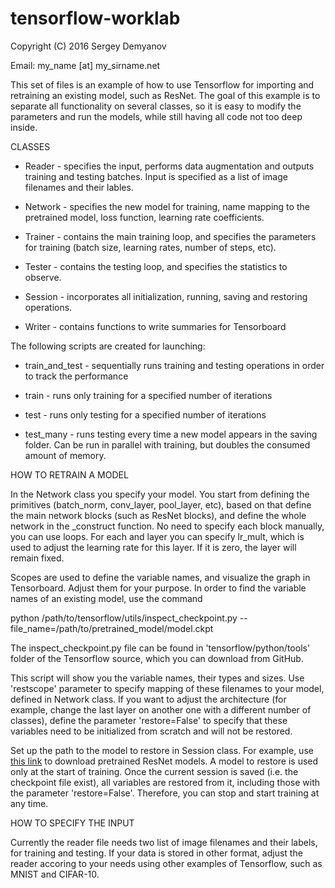 # tensorflow-worklab
Copyright (C) 2016 Sergey Demyanov

Email: my_name [at] my_sirname.net

This set of files is an example of how to use Tensorflow for importing and retraining an existing model, such as ResNet. The goal of this example is to separate all functionality on several classes, so it is easy to modify the parameters and run the models, while still having all code not too deep inside. 

CLASSES

- Reader - specifies the input, performs data augmentation and outputs training and testing batches. Input is specified as a list of image filenames and their lables. 

- Network - specifies the new model for training, name mapping to the pretrained model, loss function, learning rate coefficients.

- Trainer - contains the main training loop, and specifies the parameters for training (batch size, learning rates, number of steps, etc).

- Tester - contains the testing loop, and specifies the statistics to observe.

- Session - incorporates all initialization, running, saving and restoring operations.

- Writer - contains functions to write summaries for Tensorboard

The following scripts are created for launching:

- train_and_test - sequentially runs training and testing operations in order to track the performance

- train - runs only training for a specified number of iterations

- test - runs only testing for a specified number of iterations

- test_many - runs testing every time a new model appears in the saving folder. Can be run in parallel with training, but doubles the consumed amount of memory.

HOW TO RETRAIN A MODEL

In the Network class you specify your model. You start from defining the primitives (batch_norm, conv_layer, pool_layer, etc), based on that define the main network blocks (such as ResNet blocks), and define the whole network in the _construct function. No need to specify each block manually, you can use loops. For each and layer you can specify lr_mult, which is used to adjust the learning rate for this layer. If it is zero, the layer will remain fixed. 

Scopes are used to define the variable names, and visualize the graph in Tensorboard. Adjust them for your purpose. In order to find the variable names of an existing model, use the command

python /path/to/tensorflow/utils/inspect_checkpoint.py --file_name=/path/to/pretrained_model/model.ckpt

The inspect_checkpoint.py file can be found in 'tensorflow/python/tools' folder of the Tensorflow source, which you can download from GitHub.

This script will show you the variable names, their types and sizes. Use 'restscope' parameter to specify mapping of these filenames to your model, defined in Network class. If you want to adjust the architecture (for example, change the last layer on another one with a different number of classes), define the parameter 'restore=False' to specify that these variables need to be initialized from scratch and will not be restored.

Set up the path to the model to restore in Session class. For example, use [this link](https://raw.githubusercontent.com/ry/tensorflow-resnet/master/data/tensorflow-resnet-pretrained-20160509.tar.gz.torrent) to download pretrained ResNet models. A model to restore is used only at the start of training. Once the current session is saved (i.e. the checkpoint file exist), all variables are restored from it, including those with the parameter 'restore=False'. Therefore, you can stop and start training at any time.

HOW TO SPECIFY THE INPUT

Currently the reader file needs two list of image filenames and their labels, for training and testing. If your data is stored in other format, adjust the reader accoring to your needs using other examples of Tensorflow, such as MNIST and CIFAR-10.

